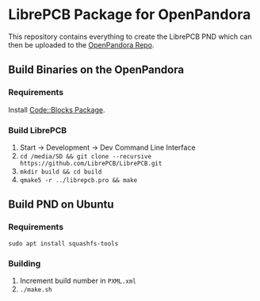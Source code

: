 # LibrePCB Package for OpenPandora

This repository contains everything to create the LibrePCB PND which can then be uploaded to the
[OpenPandora Repo](https://repo.openpandora.org/?page=detail&app=librepcb).

## Build Binaries on the OpenPandora

### Requirements

Install [Code::Blocks Package](http://repo.openpandora.org/?page=detail&app=codeblocks6022).

### Build LibrePCB

1. Start -> Development -> Dev Command Line Interface
2. `cd /media/SD && git clone --recursive https://github.com/LibrePCB/LibrePCB.git`
3. `mkdir build && cd build`
4. `qmake5 -r ../librepcb.pro && make`


## Build PND on Ubuntu

### Requirements

```
sudo apt install squashfs-tools
```

### Building

1. Increment build number in `PXML.xml`
2. `./make.sh`

